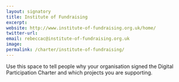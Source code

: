 ```yaml
---
layout: signatory
title: Institute of Fundraising 
excerpt: 
website: http://www.institute-of-fundraising.org.uk/home/
twitter-url:
email: rebeccac@institute-of-fundraising.org.uk
image: 
permalink: /charter/institute-of-fundraising/
---
```


Use this space to tell people why your organisation signed the Digital Participation Charter and which projects you are supporting.
